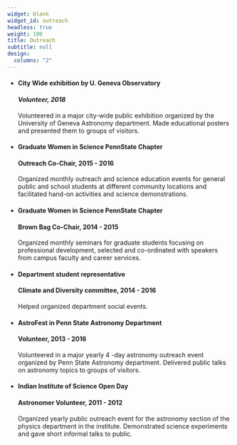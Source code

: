 ```yaml
---
widget: blank
widget_id: outreach
headless: true
weight: 100
title: Outreach
subtitle: null
design:
  columns: "2"
---
```

* #### City Wide exhibition by U. Geneva Observatory

  #### *Volunteer, 2018*

  Volunteered in a major city-wide public exhibition organized by the University of Geneva Astronomy
  department. Made educational posters and presented them to groups of visitors.
* #### Graduate Women in Science PennState Chapter

  #### Outreach Co-Chair, 2015 - 2016

  Organized monthly outreach and science education events for general public and school students at
  different community locations and facilitated hand-on activities and science demonstrations.
* #### Graduate Women in Science PennState Chapter

  #### Brown Bag Co-Chair, 2014 - 2015

  Organized monthly seminars for graduate students focusing on professional development, selected
  and co-ordinated with speakers from campus faculty and career services.
* #### Department student representative

  #### Climate and Diversity committee, 2014 - 2016

  Helped organized department social events.
* #### AstroFest in Penn State Astronomy Department

  #### Volunteer, 2013 - 2016

  Volunteered in a major yearly 4 -day astronomy outreach event organized by Penn State Astronomy
  department. Delivered public talks on astronomy topics to groups of visitors.
* #### Indian Institute of Science Open Day

  #### Astronomer Volunteer, 2011 - 2012

  Organized yearly public outreach event for the astronomy section of the physics department in the
  institute. Demonstrated science experiments and gave short informal talks to public.